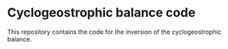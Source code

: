 # Cyclogeostrophic balance code

This repository contains the code for the inversion of the cyclogeostrophic balance.
